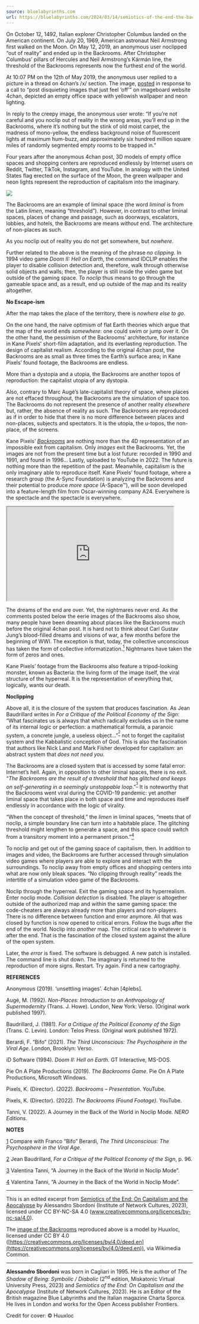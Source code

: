 ```yaml
---
source: bluelabyrinths.com
url: https://bluelabyrinths.com/2024/03/14/semiotics-of-the-end-the-backrooms/
---
```


On October 12, 1492, Italian explorer Christopher Columbus landed on the American continent. On July 20, 1969, American astronaut Neil Armstrong first walked on the Moon. On May 12, 2019, an anonymous user noclipped “out of reality” and ended up in the Backrooms. After Christopher Columbus’ pillars of Hercules and Neil Armstrong’s Kármán line, the threshold of the Backrooms represents now the furthest _end_ of the world.

At 10:07 PM on the 12th of May 2019, the anonymous user replied to a picture in a thread on 4chan’s /x/ section. The image, [posted](https://web.archive.org/web/20220201004253/https://archive.4plebs.org/x/thread/22661164/#22661164) in response to a call to “post disquieting images that just feel ‘off’” on imageboard website 4chan, depicted an empty office space with yellowish wallpaper and neon lighting.

In reply to the creepy image, the anonymous user wrote: “If you’re not careful and you noclip out of reality in the wrong areas, you’ll end up in the Backrooms, where it’s nothing but the stink of old moist carpet, the madness of mono-yellow, the endless background noise of fluorescent lights at maximum hum-buzz, and approximately six hundred million square miles of randomly segmented empty rooms to be trapped in.”

Four years after the anonymous 4chan post, 3D models of empty office spaces and shopping centers are reproduced endlessly by Internet users on Reddit, Twitter, TikTok, Instagram, and YouTube. In analogy with the United States flag erected on the surface of the Moon, the green wallpaper and neon lights represent the reproduction of capitalism into the imaginary.

[![](https://bluelabyrinths.com/wp-content/uploads/2024/03/backroomsrender3.jpg?w=640)](https://bluelabyrinths.com/wp-content/uploads/2024/03/backroomsrender3.jpg)

The Backrooms are an example of liminal space (the word _liminal_ is from the Latin _limen_, meaning “threshold”). However, in contrast to other liminal spaces, places of change and passage, such as doorways, escalators, lobbies, and hotels, the Backrooms are means _without_ end. The architecture of non-places as such.

As you noclip out of reality you do not get somewhere, but _nowhere_.

Further related to the above is the meaning of the phrase _no clipping_. In 1994 video game _Doom II: Hell on Earth_, the command IDCLIP enables the player to disable collision detection and, therefore, walk through otherwise solid objects and walls; then, the player is still inside the video game but outside of the gaming space. _To noclip_ thus means to go through the gameable space and, as a result, end up outside of the map and its reality altogether.

**No Escape-ism**

After the map takes the place of the territory, there is _nowhere else to go_.

On the one hand, the naive optimism of flat Earth theories which argue that the map of the world ends _somewhere_: one could swim or jump over it. On the other hand, the pessimism of the Backrooms’ architecture, for instance in Kane Pixels’ short-film adaptation, and its everlasting reproduction. The design of capitalist realism. According to the original 4chan post, the Backrooms are as small as three times the Earth’s surface area; in Kane Pixels’ found footage, the Backrooms are endless.

More than a dystopia and a utopia, the Backrooms are another topos of reproduction: the capitalist utopia of any dystopia.

Also, contrary to Marc Augé’s late-capitalist theory of space, where places are not effaced throughout, the Backrooms are the simulation of space too. The Backrooms do not represent the presence of another reality _elsewhere_ but, rather, the absence of reality as such. The Backrooms are reproduced as if in order to hide that there is no more difference between places and non-places, subjects and spectators. It is the utopia, the u-topos, the non-place, of the screens.

Kane Pixels’ _[Backrooms](https://www.youtube.com/watch?v=ITuGdHxHi0A)_ are nothing more than the 4D representation of an impossible exit from capitalism. Only _images_ exit the Backrooms. Yet, the images are not from the present time but a lost future: recorded in 1990 and 1991, and found in 1996… Lastly, uploaded to YouTube in 2022. The future is nothing more than the repetition of the past. Meanwhile, capitalism is the only imaginary able to reproduce itself. Kane Pixels’ found footage, where a research group (the A-Sync Foundation) is analyzing the Backrooms and their potential to produce _more space_ (A-Space™), will be soon developed into a feature-length film from Oscar-winning company A24. Everywhere is the spectacle and the spectacle is everywhere.

<iframe width="450" height="254" src="https://www.youtube.com/embed/H4dGpz6cnHo?version=3&amp;rel=1&amp;showsearch=0&amp;showinfo=1&amp;iv_load_policy=1&amp;fs=1&amp;hl=en&amp;autohide=2&amp;wmode=transparent" allowfullscreen="true" sandbox="allow-scripts allow-same-origin allow-popups allow-presentation allow-popups-to-escape-sandbox"></iframe>

The dreams of the end are over. Yet, the nightmares never end. As the comments posted below the eerie images of the Backrooms also show, many people have been dreaming about places like the Backrooms much before the original 4chan post. It is hard not to think about Carl Gustav Jung’s blood-filled dreams and visions of war, a few months before the beginning of WWI. The exception is that, today, the collective unconscious has taken the form of collective informatization.[<sup>1</sup>](https://bluelabyrinths.com/2024/03/14/semiotics-of-the-end-the-backrooms/#sdfootnote2sym) Nightmares have taken the form of zeros and ones.

Kane Pixels’ footage from the Backrooms also feature a tripod-looking monster, known as Bacteria: the living form of the image itself, the viral structure of the hyperreal. It is the representation of everything that, logically, wants our death.

**Noclipping**

Above all, it is the closure of the system that produces fascination. As Jean Baudrillard writes in _For a Critique of the Political Economy of the Sign_: “What fascinates us is always that which radically excludes us in the name of its internal logic or perfection: a mathematical formula, a paranoic system, a concrete jungle, a useless object…”<sup><a href="https://bluelabyrinths.com/2024/03/14/semiotics-of-the-end-the-backrooms/#sdfootnote3sym" id="sdfootnote3anc"><sup>2</sup></a></sup> not to forget the capitalist system and the Kabbalistic conception of God. This is also the fascination that authors like Nick Land and Mark Fisher developed for capitalism: an abstract system that _does not need_ _you_.

The Backrooms are a closed system that is accessed by some fatal error: Internet’s hell. Again, in opposition to other liminal spaces, there is no exit. “_The Backrooms are the result of a threshold that has glitched and keeps on self-generating in a seemingly unstoppable loop_.”<sup><a href="https://bluelabyrinths.com/2024/03/14/semiotics-of-the-end-the-backrooms/#sdfootnote4sym" id="sdfootnote4anc"><sup>3</sup></a></sup> It is noteworthy that the Backrooms went viral during the COVID-19 pandemic: yet another liminal space that takes place in both space and time and reproduces itself endlessly in accordance with the logic of virality.

“When the concept of threshold,” the _limen_ in liminal spaces, “meets that of noclip, a simple boundary line can turn into a habitable place. The glitching threshold might lengthen to generate a space, and this space could switch from a transitory moment into a permanent prison.”[<sup>4</sup>](https://bluelabyrinths.com/2024/03/14/semiotics-of-the-end-the-backrooms/#sdfootnote5sym)

To noclip and get out of the gaming space of capitalism, then. In addition to images and video, the Backrooms are further accessed through simulation video games where players are able to explore and interact with the surroundings. To noclip away from empty offices and shopping centers into what are now only bleak spaces. “No clipping through reality” reads the intertitle of a simulation video game of the Backrooms.

Noclip through the hyperreal. Exit the gaming space and its hyperrealism. Enter noclip mode. _Collision detection_ is disabled. The player is altogether outside of the authorized map and within the same gaming space: the code-cheaters are always already more than players and non-players. There is no difference between function and error anymore. All that was closed by function is now opened to critical errors. Follow the bugs after the end of the world. Noclip into _another_ map. The critical race to whatever is after the end. That is the fascination of the closed system against the allure of the open system.

Later, the _error_ is fixed. The software is debugged. A new patch is installed. The command line is shut down. The imaginary is returned to the reproduction of more signs. Restart. Try again. Find a new cartography.

**REFERENCES**

Anonymous (2019). ‘unsettling images’. 4chan \[4plebs\].

Augé, M. (1992). _Non-Places: Introduction to an Anthropology of Supermodernity_ (Trans. J. Howe). London, New York: Verso. (Original work published 1997).

Baudrillard, J. (1981). _For a Critique of the Political Economy of the Sign_ (Trans. C. Levin). London: Telos Press. (Original work published 1972).

Berardi, F. “Bifo” (2021). _The Third Unconscious: The Psychosphere in the Viral Age_. London, Brooklyn: Verso.

iD Software (1994). _Doom II: Hell on Earth_. GT Interactive, MS-DOS.

Pie On A Plate Productions (2019). _The Backrooms Game_. Pie On A Plate Productions, Microsoft Windows.

Pixels, K. (Director). (2022). _Backrooms – Presentation_. YouTube.

Pixels, K. (Director). (2022). _The Backrooms (Found Footage)_. YouTube.

Tanni, V. (2022). A Journey in the Back of the World in Noclip Mode. _NERO Editions_.

**NOTES**

[1](https://bluelabyrinths.com/2024/03/14/semiotics-of-the-end-the-backrooms/#sdfootnote2anc) Compare with Franco “Bifo” Berardi, _The Third Unconscious: The Psychosphere in the Viral Age_.

[2](https://bluelabyrinths.com/2024/03/14/semiotics-of-the-end-the-backrooms/#sdfootnote3anc) Jean Baudrillard, _For a Critique of the Political Economy of the Sign_, p. 96.

[3](https://bluelabyrinths.com/2024/03/14/semiotics-of-the-end-the-backrooms/#sdfootnote4anc) Valentina Tanni, “A Journey in the Back of the World in Noclip Mode”.

[4](https://bluelabyrinths.com/2024/03/14/semiotics-of-the-end-the-backrooms/#sdfootnote5anc) Valentina Tanni, “A Journey in the Back of the World in Noclip Mode”.

---

This is an edited excerpt from [Semiotics of the End: On Capitalism and the Apocalypse](https://networkcultures.org/blog/publication/network-notion-1/) by Alessandro Sbordoni (Institute of Network Cultures, 2023), licensed under CC BY-NC-SA 4.0 (www.creativecommons.org/licences/by-nc-sa/4.0).

The [image of the Backrooms](https://%20sketchfab.com/3d-models/backrooms-another-level-429f3c9ea8024f5e9bb78f6649c7bd26) reproduced above is a model by Huuxloc, licensed under CC BY 4.0 ([https://creativecommons.org/licenses/by/4.0/deed.en](https://creativecommons.org/licenses/by/4.0/deed.en)), via Wikimedia Common.

---

**Alessandro Sbordoni** was born in Cagliari in 1995. He is the author of _The Shadow of Being: Symbolic / Diabolic_ (2<sup>nd</sup> edition, Miskatonic Virtual University Press, 2023) and _Semiotics of the End: On Capitalism and the Apocalypse_ (Institute of Network Cultures, 2023). He is an Editor of the British magazine Blue Labyrinths and the Italian magazine Charta Sporca. He lives in London and works for the Open Access publisher Frontiers.

Credit for cover: © Huuxloc
